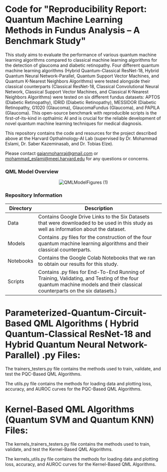 # Code for "Reproducibility Report: Quantum Machine Learning Methods in Fundus Analysis – A Benchmark Study"

This study aims to evaluate the performance of various quantum machine learning algorithms compared to classical machine learning algorithms for the detection of glaucoma and diabetic retinopathy. Four different quantum machine learning algorithms (Hybrid Quantum-Classical ResNet-18, Hybrid Quantum Neural Network-Parallel, Quantum Support Vector Machines, and Quantum K-Nearest Neighbors Algorithms) were tested alongside their classical counterparts (Classical ResNet-18, Classical Convolutional Neural Network, Classical Support Vector Machines, and Classical K-Nearest Neighbors Algorithms) were tested on six different fundus datasets: APTOS (Diabetic Retinopathy), IDRID (Diabetic Retinopathy), MESSIDOR (Diabetic Retinopathy, G1020 (Glaucoma), GlaucomaFundus (Glaucoma), and PAPILA (Glaucoma). This open-source benchmark with reproducible scripts is the first-of-its-kind in opthalmic AI and is crucial for the reliable development of novel quantum machine learning techniques for medical diagnosis.

This repository contains the code and resources for the project described above at the Harvard Opthalmology-AI Lab (supervised by Dr. Mohammad Eslami, Dr. Saber Kazeminasab, and Dr. Tobias Elze).

Please contact gajanmohanraj@gmail.com or mohammad_eslami@meei.harvard.edu for any questions or concerns.

### QML Model Overview
<div align="center">
  <img src="https://github.com/user-attachments/assets/580ccd62-5f33-4804-ad75-b3f05582b201" alt="QMLModelFigures (1)">
</div>

### Repository Information

|    Directory    |      Description     |
| ------------- | ------------- |
| Data | Contains Google Drive Links to the Six Datasets that were downloaded to be used in this study as well as information about the dataset. |
| Models | Contains .py files for the construction of the four quantum machine learning algorithms and their classical counterparts.  |
| Notebooks | Contains the Google Colab Notebooks that we ran to obtain our results for this study.  |
| Scripts | Contains .py files for End-To-End Running of Training, Validating, and Testing of the four quantum machine models and their classical counterparts on the six datasets.) |

# Parameterized-Quantum-Circuit-Based QML Algorithms ( Hybrid Quantum-Classical ResNet-18 and Hybrid Quantum Neural Network-Parallel) .py Files:
The trainers_testers.py file contains the methods used to train, validate, and test the PQC-Based QML Algorithms.

The utils.py file contains the methods for loading data and plotting loss, accuracy, and AUROC curves for the  PQC-Based QML Algorithms.

# Kernel-Based QML Algorithms (Quantum SVM and Quantum KNN) Files:

The kernels_trainers_testers.py file contains the methods used to train, validate, and test the Kernel-Based QML Algorithms.

The kernels_utils.py file contains the methods for loading data and plotting loss, accuracy, and AUROC curves for the  Kernel-Based QML Algorithms.




